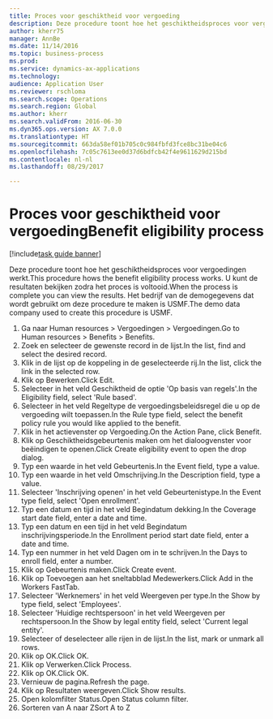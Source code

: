 ```yaml
--- 
title: Proces voor geschiktheid voor vergoeding
description: Deze procedure toont hoe het geschiktheidsproces voor vergoedingen werkt.
author: kherr75
manager: AnnBe
ms.date: 11/14/2016
ms.topic: business-process
ms.prod: 
ms.service: dynamics-ax-applications
ms.technology: 
audience: Application User
ms.reviewer: rschloma
ms.search.scope: Operations
ms.search.region: Global
ms.author: kherr
ms.search.validFrom: 2016-06-30
ms.dyn365.ops.version: AX 7.0.0
ms.translationtype: HT
ms.sourcegitcommit: 663da58ef01b705c0c984fbfd3fce8bc31be04c6
ms.openlocfilehash: 7c05c7613ee0d37d6bdfcb42f4e9611629d215bd
ms.contentlocale: nl-nl
ms.lasthandoff: 08/29/2017

---
```

# <a name="benefit-eligibility-process"></a><span data-ttu-id="cdb0f-103">Proces voor geschiktheid voor vergoeding</span><span class="sxs-lookup"><span data-stu-id="cdb0f-103">Benefit eligibility process</span></span>

[!include[task guide banner](../../includes/task-guide-banner.md)]

<span data-ttu-id="cdb0f-104">Deze procedure toont hoe het geschiktheidsproces voor vergoedingen werkt.</span><span class="sxs-lookup"><span data-stu-id="cdb0f-104">This procedure hows the benefit eligibility process works.</span></span> <span data-ttu-id="cdb0f-105">U kunt de resultaten bekijken zodra het proces is voltooid.</span><span class="sxs-lookup"><span data-stu-id="cdb0f-105">When the process is complete you can view the results.</span></span> <span data-ttu-id="cdb0f-106">Het bedrijf van de demogegevens dat wordt gebruikt om deze procedure te maken is USMF.</span><span class="sxs-lookup"><span data-stu-id="cdb0f-106">The demo data company used to create this procedure is USMF.</span></span>

1. <span data-ttu-id="cdb0f-107">Ga naar Human resources > Vergoedingen > Vergoedingen.</span><span class="sxs-lookup"><span data-stu-id="cdb0f-107">Go to Human resources > Benefits > Benefits.</span></span>
2. <span data-ttu-id="cdb0f-108">Zoek en selecteer de gewenste record in de lijst.</span><span class="sxs-lookup"><span data-stu-id="cdb0f-108">In the list, find and select the desired record.</span></span>
3. <span data-ttu-id="cdb0f-109">Klik in de lijst op de koppeling in de geselecteerde rij.</span><span class="sxs-lookup"><span data-stu-id="cdb0f-109">In the list, click the link in the selected row.</span></span>
4. <span data-ttu-id="cdb0f-110">Klik op Bewerken.</span><span class="sxs-lookup"><span data-stu-id="cdb0f-110">Click Edit.</span></span>
5. <span data-ttu-id="cdb0f-111">Selecteer in het veld Geschiktheid de optie 'Op basis van regels'.</span><span class="sxs-lookup"><span data-stu-id="cdb0f-111">In the Eligibility field, select 'Rule based'.</span></span>
6. <span data-ttu-id="cdb0f-112">Selecteer in het veld Regeltype de vergoedingsbeleidsregel die u op de vergoeding wilt toepassen.</span><span class="sxs-lookup"><span data-stu-id="cdb0f-112">In the Rule type field, select the benefit policy rule you would like applied to the benefit.</span></span>
7. <span data-ttu-id="cdb0f-113">Klik in het actievenster op Vergoeding.</span><span class="sxs-lookup"><span data-stu-id="cdb0f-113">On the Action Pane, click Benefit.</span></span>
8. <span data-ttu-id="cdb0f-114">Klik op Geschiktheidsgebeurtenis maken om het dialoogvenster voor beëindigen te openen.</span><span class="sxs-lookup"><span data-stu-id="cdb0f-114">Click Create eligibility event to open the drop dialog.</span></span>
9. <span data-ttu-id="cdb0f-115">Typ een waarde in het veld Gebeurtenis.</span><span class="sxs-lookup"><span data-stu-id="cdb0f-115">In the Event field, type a value.</span></span>
10. <span data-ttu-id="cdb0f-116">Typ een waarde in het veld Omschrijving.</span><span class="sxs-lookup"><span data-stu-id="cdb0f-116">In the Description field, type a value.</span></span>
11. <span data-ttu-id="cdb0f-117">Selecteer 'Inschrijving openen' in het veld Gebeurtenistype.</span><span class="sxs-lookup"><span data-stu-id="cdb0f-117">In the Event type field, select 'Open enrollment'.</span></span>
12. <span data-ttu-id="cdb0f-118">Typ een datum en tijd in het veld Begindatum dekking.</span><span class="sxs-lookup"><span data-stu-id="cdb0f-118">In the Coverage start date field, enter a date and time.</span></span>
13. <span data-ttu-id="cdb0f-119">Typ een datum en een tijd in het veld Begindatum inschrijvingsperiode.</span><span class="sxs-lookup"><span data-stu-id="cdb0f-119">In the Enrollment period start date field, enter a date and time.</span></span>
14. <span data-ttu-id="cdb0f-120">Typ een nummer in het veld Dagen om in te schrijven.</span><span class="sxs-lookup"><span data-stu-id="cdb0f-120">In the Days to enroll field, enter a number.</span></span>
15. <span data-ttu-id="cdb0f-121">Klik op Gebeurtenis maken.</span><span class="sxs-lookup"><span data-stu-id="cdb0f-121">Click Create event.</span></span>
16. <span data-ttu-id="cdb0f-122">Klik op Toevoegen aan het sneltabblad Medewerkers.</span><span class="sxs-lookup"><span data-stu-id="cdb0f-122">Click Add in the Workers FastTab.</span></span>
17. <span data-ttu-id="cdb0f-123">Selecteer 'Werknemers' in het veld Weergeven per type.</span><span class="sxs-lookup"><span data-stu-id="cdb0f-123">In the Show by type field, select 'Employees'.</span></span>
18. <span data-ttu-id="cdb0f-124">Selecteer 'Huidige rechtspersoon' in het veld Weergeven per rechtspersoon.</span><span class="sxs-lookup"><span data-stu-id="cdb0f-124">In the Show by legal entity field, select 'Current legal entity'.</span></span>
19. <span data-ttu-id="cdb0f-125">Selecteer of deselecteer alle rijen in de lijst.</span><span class="sxs-lookup"><span data-stu-id="cdb0f-125">In the list, mark or unmark all rows.</span></span>
20. <span data-ttu-id="cdb0f-126">Klik op OK.</span><span class="sxs-lookup"><span data-stu-id="cdb0f-126">Click OK.</span></span>
21. <span data-ttu-id="cdb0f-127">Klik op Verwerken.</span><span class="sxs-lookup"><span data-stu-id="cdb0f-127">Click Process.</span></span>
22. <span data-ttu-id="cdb0f-128">Klik op OK.</span><span class="sxs-lookup"><span data-stu-id="cdb0f-128">Click OK.</span></span>
23. <span data-ttu-id="cdb0f-129">Vernieuw de pagina.</span><span class="sxs-lookup"><span data-stu-id="cdb0f-129">Refresh the page.</span></span>
24. <span data-ttu-id="cdb0f-130">Klik op Resultaten weergeven.</span><span class="sxs-lookup"><span data-stu-id="cdb0f-130">Click Show results.</span></span>
25. <span data-ttu-id="cdb0f-131">Open kolomfilter Status.</span><span class="sxs-lookup"><span data-stu-id="cdb0f-131">Open Status column filter.</span></span>
26. <span data-ttu-id="cdb0f-132">Sorteren van A naar Z</span><span class="sxs-lookup"><span data-stu-id="cdb0f-132">Sort A to Z</span></span>


